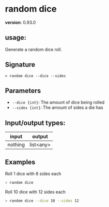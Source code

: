 # random dice

**version**: 0.93.0

## **usage**:

Generate a random dice roll.

## Signature

`> random dice --dice --sides`

## Parameters

- `--dice {int}`: The amount of dice being rolled
- `--sides {int}`: The amount of sides a die has

## Input/output types:

| input   | output      |
| ------- | ----------- |
| nothing | list\<any\> |

## Examples

Roll 1 dice with 6 sides each

```bash
> random dice
```

Roll 10 dice with 12 sides each

```bash
> random dice --dice 10 --sides 12
```
